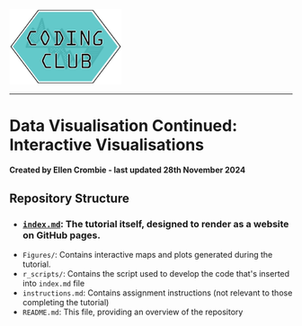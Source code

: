 <p align="left">
  <img src="https://github.com/EdDataScienceEES/tutorial-ellencrombie/blob/b4d472d0d16d8b3c4a36a63fc64683fd34168f8d/coding_club_logo.png?raw=true" alt="Coding Club Logo" width="200">
</p>

___
# Data Visualisation Continued: Interactive Visualisations 
#### Created by Ellen Crombie - last updated 28th November 2024

## Repository Structure

- ### [`index.md`](index.md): The tutorial itself, designed to render as a website on GitHub pages.
- `Figures/`: Contains interactive maps and plots generated during the tutorial.
- `r_scripts/`: Contains the script used to develop the code that's inserted into `index.md` file
- `instructions.md`: Contains assignment instructions (not relevant to those completing the tutorial)
- `README.md`: This file, providing an overview of the repository
